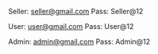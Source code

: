 Seller: seller@gmail.com
Pass: Seller@12

User: user@gmail.com
Pass: User@12

Admin: admin@gmail.com
Pass: Admin@12
